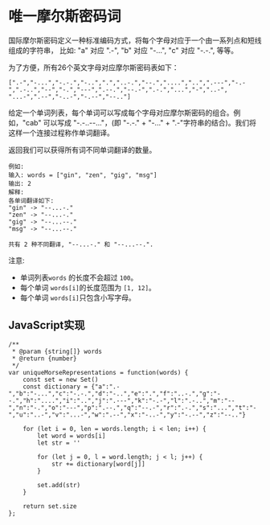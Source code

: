 # 唯一摩尔斯密码词
国际摩尔斯密码定义一种标准编码方式，将每个字母对应于一个由一系列点和短线组成的字符串， 比如: "a" 对应 ".-", "b" 对应 "-...", "c" 对应 "-.-.", 等等。

为了方便，所有26个英文字母对应摩尔斯密码表如下：
```
[".-","-...","-.-.","-..",".","..-.","--.","....","..",".---","-.-",".-..","--","-.","---",".--.","--.-",".-.","...","-","..-",
"...-",".--","-..-","-.--","--.."]
```
给定一个单词列表，每个单词可以写成每个字母对应摩尔斯密码的组合。例如，"cab" 可以写成 "-.-..--..."，(即 "-.-." + "-..." + ".-"字符串的结合)。我们将这样一个连接过程称作单词翻译。

返回我们可以获得所有词不同单词翻译的数量。
```
例如:
输入: words = ["gin", "zen", "gig", "msg"]
输出: 2
解释: 
各单词翻译如下:
"gin" -> "--...-."
"zen" -> "--...-."
"gig" -> "--...--."
"msg" -> "--...--."

共有 2 种不同翻译, "--...-." 和 "--...--.".
```

注意:

* 单词列表`words` 的长度不会超过 `100`。
* 每个单词 `words[i]`的长度范围为 `[1, 12]`。
* 每个单词 `words[i]`只包含小写字母。

## JavaScript实现
```
/**
 * @param {string[]} words
 * @return {number}
 */
var uniqueMorseRepresentations = function(words) {
    const set = new Set()
    const dictionary = {"a":".-","b":"-...","c":"-.-.","d":"-..","e":".","f":"..-.","g":"--.","h":"....","i":"..","j":".---","k":"-.-","l":".-..","m":"--","n":"-.","o":"---","p":".--.","q":"--.-","r":".-.","s":"...","t":"-","u":"..-","v":"...-","w":".--","x":"-..-","y":"-.--","z":"--.."}
          
    for (let i = 0, len = words.length; i < len; i++) {
        let word = words[i]
        let str = ''
        
        for (let j = 0, l = word.length; j < l; j++) {
            str += dictionary[word[j]]    
        }
        
        set.add(str)
    }
    
    return set.size
};
```
